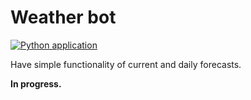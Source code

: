 # Weather bot

[![Python application](https://github.com/Alexey045/WeatherBot/actions/workflows/python-app.yml/badge.svg?branch=master)](https://github.com/Alexey045/WeatherBot/actions/workflows/python-app.yml)

Have simple functionality of current and daily forecasts.

**In progress.**
